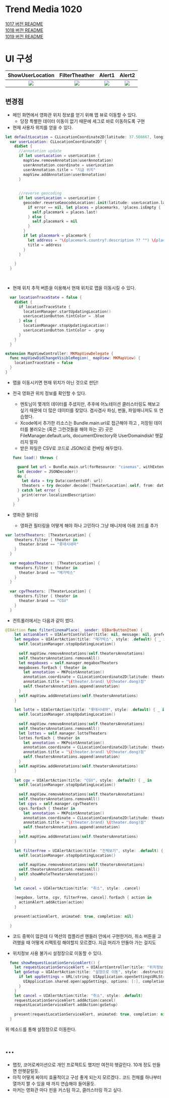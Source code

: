 # Trend Media 1020

[1017 버전 README](1017README.md)<br>
[1018 버전 README](1018README.md)<br>
[1019 버전 README](1019README.md)<br>

# UI 구성

|ShowUserLocation|FilterTheather|Alert1|Alert2|
|:-:|:-:|:-:|:-:|
|![](src/ShowUserLocation.gif)|![](src/FilterTheather.gif)|![](src/Alert1.gif)|![](src/Alert2.gif)|

## 변경점
- 메인 화면에서 영화관 위치 정보를 얻기 위해 맵 뷰로 이동할 수 있다.
  - 당장 특별한 데이터 이동이 없기 때문에 세그로 바로 이동하도록 구현
- 현재 사용자 위치를 얻을 수 있다.

```Swift
let defaultLocation = CLLocationCoordinate2D(latitude: 37.566667, longitude: 126.978368)
  var userLocation: CLLocationCoordinate2D? {
    didSet {
      //annotation update
      if let userLocation = userLocation {
        mapView.removeAnnotation(userAnnotation)
        userAnnotation.coordinate = userLocation
        userAnnotation.title = "지금 위치"
        mapView.addAnnotation(userAnnotation)
      }
      
      
      //reverse geocoding
      if let userLocation = userLocation {
        geocoder.reverseGeocodeLocation(.init(latitude: userLocation.latitude, longitude: userLocation.longitude)) { placemarks, error in
          if error == nil, let places = placemarks, !places.isEmpty {
            self.placemark = places.last!
          } else {
            self.placemark = nil
          }
        }
        if let placemark = placemark {
          let address = "\(placemark.country?.description ?? "") \(placemark.locality?.description ?? "") \(placemark.subLocality?.description ?? "")"
          title = address
        }
      }
      
    }
  }

  
```

- 현재 위치 추적 버튼을 이용해서 현재 위치로 맵을 이동시킬 수 있다.

```Swift
  var locationTraceState = false {
    didSet {
      if locationTraceState {
        locationManager.startUpdatingLocation()
        userLocationButton.tintColor = .blue
      } else {
        locationManager.stopUpdatingLocation()
        userLocationButton.tintColor = .gray
      }
    }
  }
```

```Swift
extension MapViewController: MKMapViewDelegate {
  func mapViewDidChangeVisibleRegion(_ mapView: MKMapView) {
    locationTraceState = false
  }
}
```
- 맵을 이동시키면 현재 위치가 아닌 것으로 판단!

- 전국 영화관 위치 정보를 확인할 수 있다.
  - 멘토님이 몇개의 데이터를 주셨지만, 추후에 어노테이션 클러스터링도 해보고 싶기 때문에 더 많은 데이터를 찾았다. 겸사겸사 파싱, 번들, 파일매니저도 또 연습했다.
  - Xcode에서 추가한 리소스는 Bundle.main.url로 접근해야 하고 , 저장된 데이터를 불러오는 (혹은 그런것들을 해야 하는 곳) 곳은 FileManager.default.urls, documentDirectory와 UserDomaindisk! 헷갈리지 말자
  - 받은 파일은 CSV로 코드로 JSON으로 컨버팅 해두었다.
  ```Swift
  func load() throws {

    guard let url = Bundle.main.url(forResource: "cinemas", withExtension: "json") else { print("url failure"); return }
    let decoder = JSONDecoder()
    do {
      let data = try Data(contentsOf: url)
      theaters = try decoder.decode([TheaterLocation].self, from: data)
    } catch let error {
      print(error.localizedDescription)
    }
  }
  ```

- 영화관 필터링
  - 영화관 필터링을 어떻게 해야 하나 고민하다 그냥 매니저에 아래 코드를 추가
```Swift
var lotteTheaters: [TheaterLocation] {
    theaters.filter { theater in
      theater.brand == "롯데시네마"
    }
  }
  
  var megaboxTheaters: [TheaterLocation] {
    theaters.filter { theater in
      theater.brand == "메가박스"
    }
  }
  
  var cgvTheaters: [TheaterLocation] {
    theaters.filter { theater in
      theater.brand == "CGV"
    }
  }
```  

  - 컨트롤러에서는 다음과 같이 썼다.
```Swift
@IBAction func filterCinemaPlace(_ sender: UIBarButtonItem) {
    let actionAlert = UIAlertController(title: nil, message: nil, preferredStyle: .actionSheet)
    let megabox = UIAlertAction(title: "메가박스", style: .default) { _ in
      self.locationManager.stopUpdatingLocation()
      
      self.mapView.removeAnnotations(self.theatersAnnotations)
      self.theatersAnnotations.removeAll()
      let megaboxes = self.manager.megaboxTheaters
      megaboxes.forEach { theater in
        let annotation = MKPointAnnotation()
        annotation.coordinate = CLLocationCoordinate2D(latitude: theater.latitude, longitude: theater.longitude)
        annotation.title = "\(theater.brand) \(theater.dong)점"
        self.theatersAnnotations.append(annotation)
      }
      self.mapView.addAnnotations(self.theatersAnnotations)
    }
    
    let lotte = UIAlertAction(title: "롯데시네마", style: .default) { _ in
      self.locationManager.stopUpdatingLocation()
      
      self.mapView.removeAnnotations(self.theatersAnnotations)
      self.theatersAnnotations.removeAll()
      let lottes = self.manager.lotteTheaters
      lottes.forEach { theater in
        let annotation = MKPointAnnotation()
        annotation.coordinate = CLLocationCoordinate2D(latitude: theater.latitude, longitude: theater.longitude)
        annotation.title = "\(theater.brand) \(theater.dong)점"
        self.theatersAnnotations.append(annotation)
      }
      self.mapView.addAnnotations(self.theatersAnnotations)
    }
    
    let cgv = UIAlertAction(title: "CGV", style: .default) { _ in
      self.locationManager.stopUpdatingLocation()
      
      self.mapView.removeAnnotations(self.theatersAnnotations)
      self.theatersAnnotations.removeAll()
      let cgvs = self.manager.cgvTheaters
      cgvs.forEach { theater in
        let annotation = MKPointAnnotation()
        annotation.coordinate = CLLocationCoordinate2D(latitude: theater.latitude, longitude: theater.longitude)
        annotation.title = "\(theater.brand) \(theater.dong)점"
        self.theatersAnnotations.append(annotation)
      }
      self.mapView.addAnnotations(self.theatersAnnotations)
    }
    
    let filterFree = UIAlertAction(title: "전체보기", style: .default) { _ in
      self.locationManager.stopUpdatingLocation()
      
      self.mapView.removeAnnotations(self.theatersAnnotations)
      self.theatersAnnotations.removeAll()
      self.showWholeTheatersAnnotations()
    }
    
    let cancel = UIAlertAction(title: "취소", style: .cancel)
    
    [megabox, lotte, cgv, filterFree, cancel].forEach { action in
      actionAlert.addAction(action)
    }
    
    present(actionAlert, animated: true, completion: nil)
    
  }
```
- 코드 중복이 많은데 다 액션의 컴플리션 헨들러 안에서 구현한거라, 취소 버튼을 고려했을 때 어떻게 리펙토링 해야할지 모르곘다. 지금 머리가 안돌아 가는 걸지도




- 위치정보 사용 불가시 설정창으로 이동할 수 있다.

```Swift
  func showRequestLocationServiceAlert() {
    let requestLocationServiceAlert = UIAlertController(title: "위치정보 이용", message: "위치 서비스를 사용할 수 없습니다. 기기의 '설정>개인정보 보호'에서 위치 서비스를 켜주세요.", preferredStyle: .alert)
    let goSetup = UIAlertAction(title: "설정으로 이동", style: .destructive) { _ in
      if let appSettings = URL(string: UIApplication.openSettingsURLString) {
        UIApplication.shared.open(appSettings, options: [:], completionHandler: nil)
      }
    }
    let cancel = UIAlertAction(title: "취소", style: .default)
    requestLocationServiceAlert.addAction(cancel)
    requestLocationServiceAlert.addAction(goSetup)
    
    present(requestLocationServiceAlert, animated: true, completion: nil)
  }
```
위 메소드를 통해 설정창으로 이동한다.


# ...
- 맵킷, 코어로케이션으로 개인 프로젝트도 했지만 여전히 헷갈린다. 10개 정도 만들면 안헷갈릴듯.
- 아직 어떻게 짜야지 효율적이고 구성 좋게 되는지 모르겠다.. 코드 전체를 하나부터 열까지 짤 수 있을 때 까지 연습해야 들어올듯.
- 마커는 영화관 마다 핀을 커스텀 하고, 클러스터링 하고 싶다.
